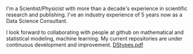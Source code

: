 I'm a Scientist/Physicist with more than a decade's experience in scientific research and publishing.
I've an industry experience of 5 years now as a Data Science Consultant.

I look forward to collaborating with people at github on mathematical and statistical modeling,
machine learning. My current repositories are under continuous development and improvement. 
[DStypes.pdf](https://github.com/ranja-sarkar/ranja-sarkar/files/8909931/DStypes.pdf)
